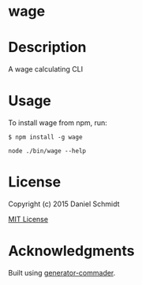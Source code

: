 wage
=============

# Description

A wage calculating CLI

# Usage

To install wage from npm, run:

```
$ npm install -g wage
```

```node ./bin/wage --help```

# License

Copyright (c) 2015 Daniel Schmidt

[MIT License](http://en.wikipedia.org/wiki/MIT_License)

# Acknowledgments

Built using [generator-commader](https://github.com/Hypercubed/generator-commander).
